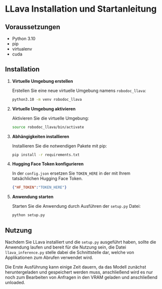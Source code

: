 
# LLava Installation und Startanleitung

## Voraussetzungen
- Python 3.10
- pip
- virtualenv
- cuda

## Installation

1. **Virtuelle Umgebung erstellen**

   Erstellen Sie eine neue virtuelle Umgebung namens `robodoc_llava`:

   ```bash
   python3.10 -m venv robodoc_llava
   ```

2. **Virtuelle Umgebung aktivieren**

   Aktivieren Sie die virtuelle Umgebung:

   ```bash
   source robodoc_llava/bin/activate
   ```

3. **Abhängigkeiten installieren**

   Installieren Sie die notwendigen Pakete mit pip:

   ```bash
   pip install -r requirements.txt
   ```

4. **Hugging Face Token konfigurieren**

   In der `config.json` ersetzen Sie `TOKEN_HERE` in der mit Ihrem tatsächlichen Hugging Face Token.

   ```json
   {"HF_TOKEN":"TOKEN_HERE"}
   ```
   

5. **Anwendung starten**

   Starten Sie die Anwendung durch Ausführen der `setup.py` Datei:

   ```bash
   python setup.py
   ```
      

## Nutzung

Nachdem Sie LLava installiert und die `setup.py` ausgeführt haben, sollte die Anwendung laufen und bereit für die Nutzung sein, die Datei `llava_inference.py` stelle dabei die Schnittstelle dar, welche von Applikationen zum Abrufen verwendet wird.

Die Erste Ausführung kann einige Zeit dauern, da das Modell zunächst heruntergeladen und gespeichert werden muss, anschließend wird es nur noch zum Bearbeiten von Anfragen in den VRAM geladen und anschließend unloaded.
